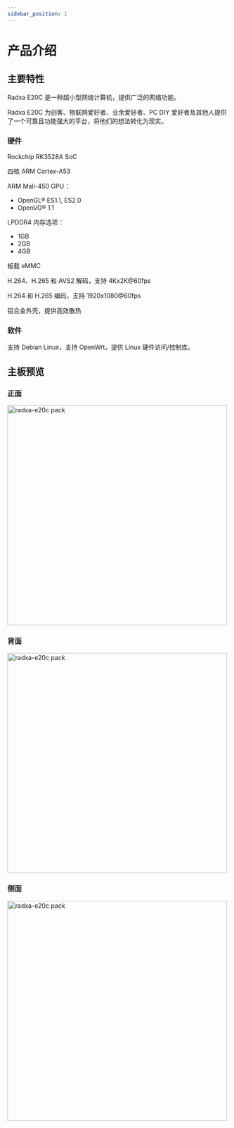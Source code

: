 ```yaml
---
sidebar_position: 1
---
```


# 产品介绍

## 主要特性

Radxa E20C 是一种超小型网络计算机，提供广泛的网络功能。

Radxa E20C 为创客、物联网爱好者、业余爱好者、PC DIY 爱好者及其他人提供了一个可靠且功能强大的平台，将他们的想法转化为现实。

### 硬件

Rockchip RK3528A SoC

四核 ARM Cortex-A53

ARM Mali-450 GPU：

- OpenGL® ES1.1, ES2.0
- OpenVG® 1.1

LPDDR4 内存选项：

- 1GB
- 2GB
- 4GB

板载 eMMC

H.264、H.265 和 AVS2 解码，支持 4Kx2K@60fps

H.264 和 H.265 编码，支持 1920x1080@60fps

铝合金外壳，提供高效散热

### 软件

支持 Debian Linux，支持 OpenWrt，提供 Linux 硬件访问/控制库。

## 主板预览

### 正面

<img src="/img/radxa-e20c/radxa-e20c-board-positive.webp" width="500" alt="radxa-e20c pack" />

### 背面

<img src="/img/radxa-e20c/radxa-e20c-board-nagative.webp" width="500" alt="radxa-e20c pack" />

### 侧面

<img src="/img/radxa-e20c/radxa-e20c-board.webp" width="500" alt="radxa-e20c pack" />
